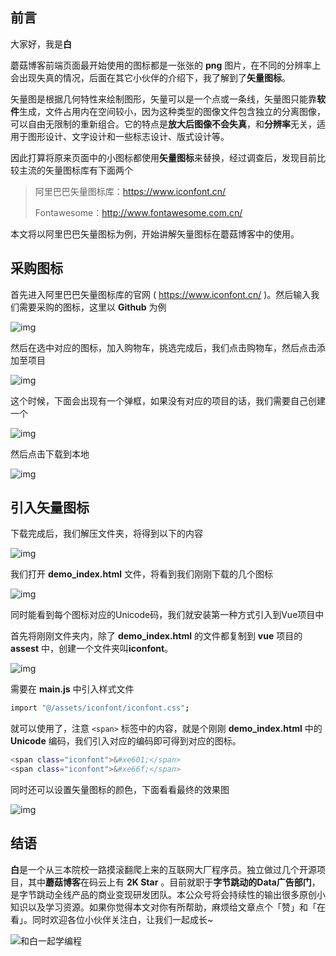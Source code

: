 ## 前言

大家好，我是**白**

蘑菇博客前端页面最开始使用的图标都是一张张的 **png** 图片，在不同的分辨率上会出现失真的情况，后面在其它小伙伴的介绍下，我了解到了**矢量图标**。

矢量图是根据几何特性来绘制图形，矢量可以是一个点或一条线，矢量图只能靠**软件**生成，文件占用内在空间较小，因为这种类型的图像文件包含独立的分离图像，可以自由无限制的重新组合。它的特点是**放大后图像不会失真**，和**分辨率**无关，适用于图形设计、文字设计和一些标志设计、版式设计等。

因此打算将原来页面中的小图标都使用**矢量图标**来替换，经过调查后，发现目前比较主流的矢量图标库有下面两个

> 阿里巴巴矢量图标库：https://www.iconfont.cn/
>
> Fontawesome：http://www.fontawesome.com.cn/

本文将以阿里巴巴矢量图标为例，开始讲解矢量图标在蘑菇博客中的使用。

## 采购图标

首先进入阿里巴巴矢量图标库的官网 ( https://www.iconfont.cn/ )。然后输入我们需要采购的图标，这里以 **Github** 为例

![img](images/1577499475476.png)

然后在选中对应的图标，加入购物车，挑选完成后，我们点击购物车，然后点击添加至项目

![img](images/1577499515181.png)

这个时候，下面会出现有一个弹框，如果没有对应的项目的话，我们需要自己创建一个

![img](images/1577499529678.png)

然后点击下载到本地

![img](images/1577499544188.png)

## 引入矢量图标

下载完成后，我们解压文件夹，将得到以下的内容

![img](images/1577499560149.png)

我们打开 **demo_index.html** 文件，将看到我们刚刚下载的几个图标

![img](images/1577499575296.png)

同时能看到每个图标对应的Unicode码，我们就安装第一种方式引入到Vue项目中

首先将刚刚文件夹内，除了 **demo_index.html** 的文件都复制到 **vue** 项目的 **assest** 中，创建一个文件夹叫**iconfont**。

![img](images/1577499592672.png)

需要在 **main.js** 中引入样式文件

```bash
import "@/assets/iconfont/iconfont.css";
```

就可以使用了，注意 `<span>` 标签中的内容，就是个刚刚 **demo_index.html** 中的 **Unicode** 编码，我们引入对应的编码即可得到对应的图标。

```bash
<span class="iconfont">&#xe601;</span>
<span class="iconfont">&#xe66f;</span>
```

同时还可以设置矢量图标的颜色，下面看看最终的效果图

![img](images/1577499629510.png)

结语
--

**白**是一个从三本院校一路摸滚翻爬上来的互联网大厂程序员。独立做过几个开源项目，其中**蘑菇博客**在码云上有 **2K Star** 。目前就职于**字节跳动的Data广告部门**，是字节跳动全线产品的商业变现研发团队。本公众号将会持续性的输出很多原创小知识以及学习资源。如果你觉得本文对你有所帮助，麻烦给文章点个「赞」和「在看」。同时欢迎各位小伙伴关注白，让我们一起成长~

![和白一起学编程](images/b463558e896d46779ffd38d7982d3da7.png)